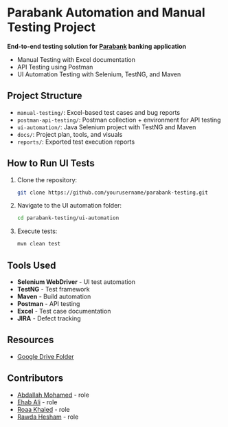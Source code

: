 # Parabank Automation and Manual Testing Project

**End-to-end testing solution for [Parabank](https://parabank.parasoft.com/parabank/index.htm) banking application**
- Manual Testing with Excel documentation
- API Testing using Postman
- UI Automation Testing with Selenium, TestNG, and Maven

## Project Structure
- `manual-testing/`: Excel-based test cases and bug reports
- `postman-api-testing/`: Postman collection + environment for API testing
- `ui-automation/`: Java Selenium project with TestNG and Maven
- `docs/`: Project plan, tools, and visuals
- `reports/`: Exported test execution reports

## How to Run UI Tests
1. Clone the repository:
   ```bash
   git clone https://github.com/yourusername/parabank-testing.git
   ```
2. Navigate to the UI automation folder:
   ```bash
   cd parabank-testing/ui-automation
   ```
3. Execute tests:
   ```bash
   mvn clean test
   ```

## Tools Used
- **Selenium WebDriver** - UI test automation
- **TestNG** - Test framework
- **Maven** - Build automation
- **Postman** - API testing
- **Excel** - Test case documentation
- **JIRA** - Defect tracking

## Resources
- [Google Drive Folder](https://drive.google.com/drive/folders/1DIFCBTwFxjRzsOb7p3BFyXUxgOuOJApb?usp=drive_link) 

## Contributors
- [Abdallah Mohamed](https://github.com/Ammb305) - role
- [Ehab Ali](https://github.com/Mre25) - role
- [Roaa Khaled](https://github.com/rowlkh) - role
- [Rawda Hesham](https://github.com/rawdahesham77) - role 

